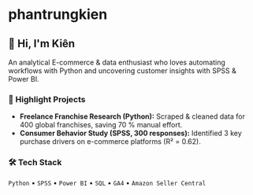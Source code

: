 # phantrungkien
## 👋 Hi, I'm Kiên

An analytical E-commerce & data enthusiast who loves automating workflows with Python and uncovering customer insights with SPSS & Power BI.

### 📌 Highlight Projects
- **Freelance Franchise Research (Python):** Scraped & cleaned data for 400 global franchises, saving 70 % manual effort.
- **Consumer Behavior Study (SPSS, 300 responses):** Identified 3 key purchase drivers on e-commerce platforms (R² = 0.62).

### 🛠️ Tech Stack
`Python` • `SPSS` • `Power BI` • `SQL` • `GA4` • `Amazon Seller Central`

<!-- Add more sections if you like -->
